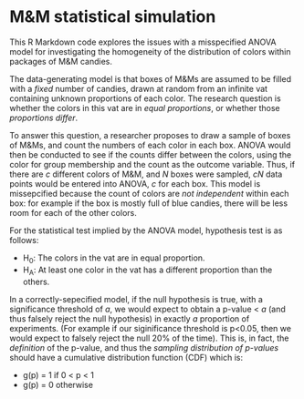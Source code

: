# M&amp;M statistical simulation

This R Markdown code explores the issues with a misspecified ANOVA model
for investigating the homogeneity of the distribution of colors within
packages of M&M candies.

The data-generating model is that boxes of M&Ms are assumed to be filled
with a _fixed_ number of candies, drawn at random from an infinite vat
containing unknown proportions of each color.
The research question is whether the colors in this vat are in
_equal proportions_, or whether those _proportions differ_.

To answer this question, a researcher proposes to draw a sample of
boxes of M&Ms, and count the numbers of each color in each box.
ANOVA would then be conducted to see if the counts
differ between the colors, using the color for group membership
and the count as the outcome variable. Thus, if there are
*c* different colors of M&M, and *N* boxes were sampled,
*cN* data points would be entered into ANOVA, *c* for each box.
This model is missepcified because the count of colors
are _not independent_ within each box: for example if the
box is mostly full of blue candies, there will be less
room for each of the other colors.

For the statistical test implied by
the ANOVA model, hypothesis test is as follows:

* H<sub>0</sub>: The colors in the vat are in equal proportion.
* H<sub>A</sub>: At least one color in the vat has a different
proportion than the others.

In a correctly-sepecified model,  if the null hypothesis is true,
with a significance threshold of *a*,
we would expect to obtain a p-value < *a*
(and thus falsely reject the null hypothesis)
in exactly *a* proportion of experiments. 
(For example if our siginificance threshold is p<0.05,
then we would expect to falsely reject the null 20% of
the time).  This is, in fact, the _definition_ of the
p-value, and thus
the _sampling distribution of p-values_ should have
a cumulative distribution function (CDF) which is:

* g(p) = 1 if 0 < p < 1
* g(p) = 0 otherwise

